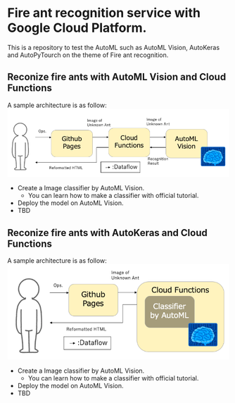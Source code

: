 # Fire ant recognition service with Google Cloud Platform.
This is a repository to test the AutoML such as AutoML Vision, 
AutoKeras and AutoPyTourch on the theme of Fire ant recognition.

## Reconize fire ants with AutoML Vision and Cloud Functions
A sample architecture is as follow:
![block](images/block_diagram_en_with_automl_vision.png)

- Create a Image classifier by AutoML Vision.
    - You can learn how to make a classifier with official tutorial.
- Deploy the model on AutoML Vision.
- TBD

## Reconize fire ants with AutoKeras and Cloud Functions
A sample architecture is as follow:
![block](images/block_diagram_en.png)

- Create a Image classifier by AutoML Vision.
    - You can learn how to make a classifier with official tutorial.
- Deploy the model on AutoML Vision.
- TBD